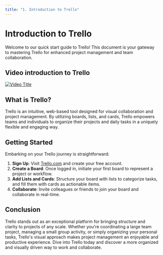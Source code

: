 ```yaml
---
title: "1. Introduction to Trello"
---
```


# Introduction to Trello

Welcome to our quick start guide to Trello! This document is your gateway to mastering Trello for enhanced project management and team collaboration.

## Video introduction to Trello

[![Video Title](https://img.youtube.com/vi/OB6fvdMQ5RI/0.jpg)](https://youtu.be/OB6fvdMQ5RI "Click here to watch the video")


## What is Trello?

Trello is an intuitive, web-based tool designed for visual collaboration and project management. By utilizing boards, lists, and cards, Trello empowers teams and individuals to organize their projects and daily tasks in a uniquely flexible and engaging way.

## Getting Started

Embarking on your Trello journey is straightforward:

1. **Sign Up**: Visit [Trello.com](https://trello.com) and create your free account.
2. **Create a Board**: Once logged in, initiate your first board to represent a project or workflow.
3. **Add Lists and Cards**: Structure your board with lists to categorize tasks, and fill them with cards as actionable items.
4. **Collaborate**: Invite colleagues or friends to join your board and collaborate in real-time.

## Conclusion

Trello stands out as an exceptional platform for bringing structure and clarity to projects of any scale. Whether you're coordinating a large team project, managing a small group activity, or simply organizing your personal tasks, Trello's visual approach makes project management an enjoyable and productive experience. Dive into Trello today and discover a more organized and visually driven way to work and collaborate.
